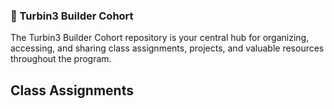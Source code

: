 ### 🚀 Turbin3 Builder Cohort

The Turbin3 Builder Cohort repository is your central hub for organizing, accessing, and sharing class assignments, projects, and valuable resources throughout the program.
## Class Assignments
